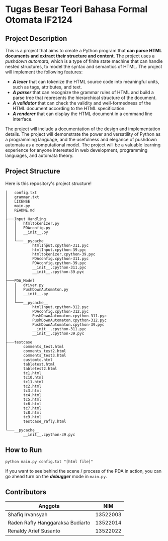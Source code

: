 # Tugas Besar Teori Bahasa Formal Otomata IF2124

## Project Description
This is a project that aims to create a Python program that **can parse HTML documents and extract their structure and content**. The project uses a *pushdown automata*, which is a type of finite state machine that can handle nested structures, to model the syntax and semantics of HTML. The project will implement the following features:

- ***A lexer*** that can tokenize the HTML source code into meaningful units, such as tags, attributes, and text.
- ***A parser*** that can recognize the grammar rules of HTML and build a parse tree that represents the hierarchical structure of the document.
- ***A validator*** that can check the validity and well-formedness of the HTML document according to the HTML specification.
- ***A renderer*** that can display the HTML document in a command line interface.

The project will include a documentation of the design and implementation details. The project will demonstrate the power and versatility of Python as a programming language, and the usefulness and elegance of pushdown automata as a computational model. The project will be a valuable learning experience for anyone interested in web development, programming languages, and automata theory.

## Project Structure
Here is this repository's project structure!
```
│   config.txt
│   grammar.txt
│   LICENSE
│   main.py
│   README.md
│
├───Input_Handling
│   │   htmltokenizer.py
│   │   PDAconfig.py
│   │   __init__.py
│   │
│   └───__pycache__
│           htmlInput.cpython-311.pyc
│           htmlInput.cpython-39.pyc
│           htmltokenizer.cpython-39.pyc
│           PDAconfig.cpython-311.pyc
│           PDAconfig.cpython-39.pyc
│           __init__.cpython-311.pyc
│           __init__.cpython-39.pyc
│
├───PDA_Model
│   │   driver.py
│   │   PushDownAutomaton.py
│   │   __init__.py
│   │
│   └───__pycache__
│           htmlInput.cpython-312.pyc
│           PDAconfig.cpython-312.pyc
│           PushDownAutomaton.cpython-311.pyc
│           PushDownAutomaton.cpython-312.pyc
│           PushDownAutomaton.cpython-39.pyc
│           __init__.cpython-311.pyc
│           __init__.cpython-39.pyc
│
├───testcase
│       comments_test.html
│       comments_test2.html
│       comments_test3.html
│       customtc.html
│       tabletest.html
│       tabletest2.html
│       tc1.html
│       tc10.html
│       tc11.html
│       tc2.html
│       tc3.html
│       tc4.html
│       tc5.html
│       tc6.html
│       tc7.html
│       tc8.html
│       tc9.html
│       testcase_rafly.html
│
└───__pycache__
        __init__.cpython-39.pyc
```

## How to Run
```
python main.py config.txt "[html file]"
```

If you want to see behind the scene / process of the PDA in action, you can go ahead turn on the ***debugger*** mode in ```main.py```.

## Contributors
|Anggota|NIM|
|-------|---|
|Shafiq Irvansyah|13522003|
|Raden Rafly Hanggaraksa Budiarto|13522014|
|Renaldy Arief Susanto|13522022|




